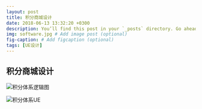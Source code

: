 ```yaml
---
layout: post
title: 积分商城设计
date: 2018-06-13 13:32:20 +0300
description: You’ll find this post in your `_posts` directory. Go ahead and edit it and re-build the site to see your changes. # Add post description (optional)
img: software.jpg # Add image post (optional)
fig-caption: # Add figcaption (optional)
tags: [UE设计]
---
```




## 积分商城设计


![积分体系逻辑图]({{site.baseurl}}/assets/img/积分体系业务.jpg)

![积分体系UE]({{site.baseurl}}/assets/img/积分体系UE.jpg)